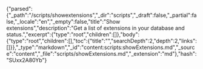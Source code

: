{"parsed":{"_path":"/scripts/showextensions","_dir":"scripts","_draft":false,"_partial":false,"_locale":"en","_empty":false,"title":"Show extensions","description":"Get a list of extensions in your database and status.","excerpt":{"type":"root","children":[]},"body":{"type":"root","children":[],"toc":{"title":"","searchDepth":2,"depth":2,"links":[]}},"_type":"markdown","_id":"content:scripts:showExtensions.md","_source":"content","_file":"scripts/showExtensions.md","_extension":"md"},"hash":"SUxx2A80Yb"}